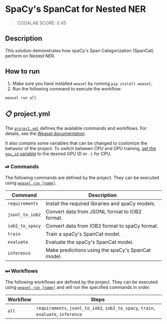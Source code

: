 # SpaCy's SpanCat for Nested NER

> CODALAB SCORE: 0.45

## Description

This solution demonstrates how spaCy's Span Categorization (SpanCat) perform on Nested NER.

## How to run

1. Make sure you have installed `weasel` by running `pip install weasel`.
2. Run the following command to execute the workflow:

```bash
weasel run all
```

## 📋 project.yml

The [`project.yml`](project.yml) defines the available commands and workflows. For details, see the
[Weasel documentation](https://github.com/explosion/weasel).

It also contains some variables that can be changed to customize the behavior of the project.
To switch between CPU and GPU training, [set the `gpu_id` variable](project.yml?plain=1#L11) to the desired GPU ID or `-1` for CPU.

### ⏯ Commands

The following commands are defined by the project. They
can be executed using [`weasel run [name]`](https://github.com/explosion/weasel/tree/main/docs/cli.md#rocket-run).

| Command | Description |
| --- | --- |
| `requirements` | Install the required libraries and spaCy models. |
| `jsonl_to_iob2` | Convert data from JSONL format to IOB2 format. |
| `iob2_to_spacy` | Convert data from IOB2 format to spaCy format. |
| `train` | Train a spaCy's SpanCat model. |
| `evaluate` | Evaluate the spaCy's SpanCat model. |
| `inference` | Make predictions using the spaCy's SpanCat model. |

### ⏭ Workflows

The following workflows are defined by the project. They
can be executed using [`weasel run [name]`](https://github.com/explosion/weasel/tree/main/docs/cli.md#rocket-run)
and will run the specified commands in order.

| Workflow | Steps |
| --- | --- |
| `all` | `requirements`, `jsonl_to_iob2`, `iob2_to_spacy`, `train`, `evaluate`, `inference` |
